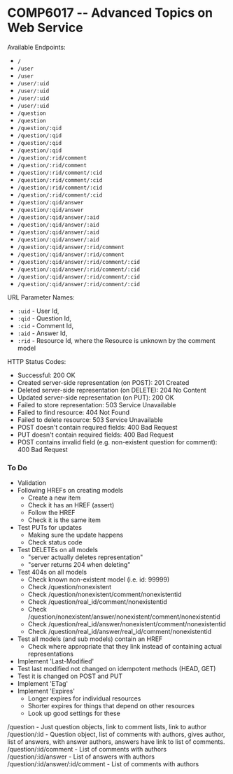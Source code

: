 COMP6017 -- Advanced Topics on Web Service
==========================================

Available Endpoints:

 - `/`
 - `/user`
 - `/user`
 - `/user/:uid`
 - `/user/:uid`
 - `/user/:uid`
 - `/user/:uid`
 - `/question`
 - `/question`
 - `/question/:qid`
 - `/question/:qid`
 - `/question/:qid`
 - `/question/:qid`
 - `/question/:rid/comment`
 - `/question/:rid/comment`
 - `/question/:rid/comment/:cid`
 - `/question/:rid/comment/:cid`
 - `/question/:rid/comment/:cid`
 - `/question/:rid/comment/:cid`
 - `/question/:qid/answer`
 - `/question/:qid/answer`
 - `/question/:qid/answer/:aid`
 - `/question/:qid/answer/:aid`
 - `/question/:qid/answer/:aid`
 - `/question/:qid/answer/:aid`
 - `/question/:qid/answer/:rid/comment`
 - `/question/:qid/answer/:rid/comment`
 - `/question/:qid/answer/:rid/comment/:cid`
 - `/question/:qid/answer/:rid/comment/:cid`
 - `/question/:qid/answer/:rid/comment/:cid`
 - `/question/:qid/answer/:rid/comment/:cid`

URL Parameter Names:

 - `:uid` - User Id,
 - `:qid` - Question Id,
 - `:cid` - Comment Id,
 - `:aid` - Answer Id,
 - `:rid` - Resource Id, where the Resource is unknown by the comment model

HTTP Status Codes:

 - Successful: 200 OK
 - Created server-side representation (on POST): 201 Created
 - Deleted server-side representation (on DELETE): 204 No Content
 - Updated server-side representation (on PUT): 200 OK
 - Failed to store representation: 503 Service Unavailable
 - Failed to find resource: 404 Not Found
 - Failed to delete resource: 503 Service Unavailable
 - POST doesn't contain required fields: 400 Bad Request
 - PUT doesn't contain required fields: 400 Bad Request
 - POST contains invalid field (e.g. non-existent question for comment): 400 Bad Request


### To Do

 - Validation
 - Following HREFs on creating models
   - Create a new item
   - Check it has an HREF (assert)
   - Follow the HREF
   - Check it is the same item
 - Test PUTs for updates
   - Making sure the update happens
   - Check status code
 - Test DELETEs on all models
   - "server actually deletes representation"
   - "server returns 204 when deleting"
 - Test 404s on all models
   - Check known non-existent model (i.e. id: 99999)
   - Check /question/nonexistent
   - Check /question/nonexistent/comment/nonexistentid
   - Check /question/real_id/comment/nonexistentid
   - Check /question/nonexistent/answer/nonexistent/comment/nonexistentid
   - Check /question/real_id/answer/nonexistent/comment/nonexistentid
   - Check /question/real_id/answer/real_id/comment/nonexistentid
 - Test all models (and sub models) contain an HREF
   - Check where appropriate that they link instead of containing actual representations
 - Implement 'Last-Modified'
 - Test last modified not changed on idempotent methods (HEAD, GET)
 - Test it is changed on POST and PUT
 - Implement 'ETag'
 - Implement 'Expires'
   - Longer expires for individual resources
   - Shorter expires for things that depend on other resources
   - Look up good settings for these

 /question
 	- Just question objects, link to comment lists, link to author
 /question/:id
 	- Question object, list of comments with authors, gives author, list of answers, with answer authors, answers have link to list of comments.
 /question/:id/comment
 	- List of comments with authors
 /question/:id/answer
 	- List of answers with authors
 /question/:id/answer/:id/comment
 	- List of comments with authors
